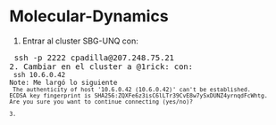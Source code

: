 # Molecular-Dynamics
1. Entrar al cluster SBG-UNQ con: 
<pre> ssh -p 2222 cpadilla@207.248.75.21
2. Cambiar en el cluster a @1rick: con:
<code> ssh 10.6.0.42
Note: Me largó lo siguiente
<code> The authenticity of host '10.6.0.42 (10.6.0.42)' can't be established.
ECDSA key fingerprint is SHA256:ZQXFe6z3isC6lLTr39CvE8w7ySxDUNZ4yrnqdFcWhtg.
Are you sure you want to continue connecting (yes/no)?

3. 